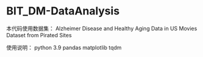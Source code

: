 # BIT_DM-DataAnalysis

本代码使用数据集：
Alzheimer Disease and Healthy Aging Data in US
Movies Dataset from Pirated Sites

使用说明：
python 3.9
pandas
matplotlib
tqdm

